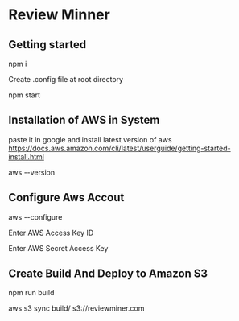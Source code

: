 # Review Minner

## Getting started

npm i

Create .config file at root directory

npm start

## Installation of AWS in System

paste it in google and install latest version of aws https://docs.aws.amazon.com/cli/latest/userguide/getting-started-install.html

aws --version

## Configure Aws Accout

aws --configure

Enter AWS Access Key ID

Enter AWS Secret Access Key

## Create Build And Deploy to Amazon S3

npm run build

aws s3 sync build/ s3://reviewminer.com
